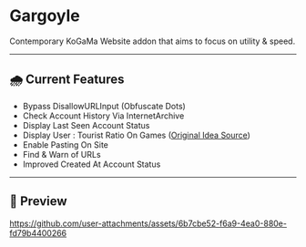 # Gargoyle
Contemporary KoGaMa Website addon that aims to focus on utility &amp; speed.
- - -
## 🌧️ Current Features
- Bypass DisallowURLInput (Obfuscate Dots)
- Check Account History Via InternetArchive
- Display Last Seen Account Status
- Display User : Tourist Ratio On Games ([Original Idea Source](https://kogama.freeforums.net/thread/32019/userscript-game-avatar-model-analytics)) 
- Enable Pasting On Site
- Find & Warn of URLs
- Improved Created At Account Status 

- - -
## 🎥 Preview

https://github.com/user-attachments/assets/6b7cbe52-f6a9-4ea0-880e-fd79b4400266

